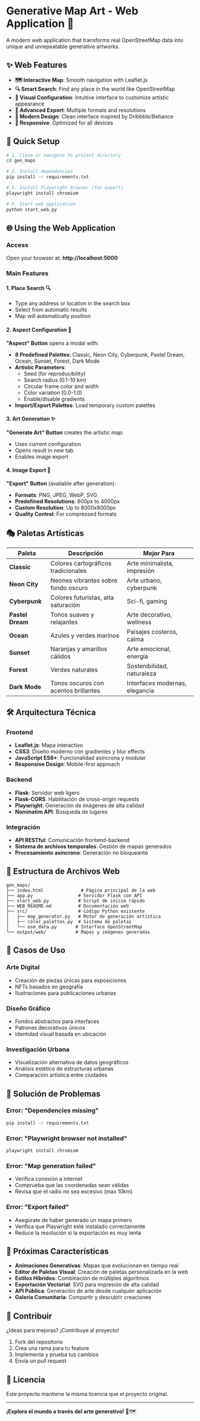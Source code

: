 # Generative Map Art - Web Application 🎨

A modern web application that transforms real OpenStreetMap data into unique and unrepeatable generative artworks.

## ✨ Web Features

- **🗺️ Interactive Map**: Smooth navigation with Leaflet.js
- **🔍 Smart Search**: Find any place in the world like OpenStreetMap
- **🎨 Visual Configuration**: Intuitive interface to customize artistic appearance
- **📸 Advanced Export**: Multiple formats and resolutions
- **💫 Modern Design**: Clean interface inspired by Dribbble/Behance
- **📱 Responsive**: Optimized for all devices

## 🚀 Quick Setup

```bash
# 1. Clone or navigate to project directory
cd gen_maps

# 2. Install dependencies
pip install -r requirements.txt

# 3. Install Playwright browser (for export)
playwright install chromium

# 4. Start web application
python start_web.py
```

## 🌐 Using the Web Application

### Access
Open your browser at: **http://localhost:5000**

### Main Features

#### 1. **Place Search** 🔍
- Type any address or location in the search box
- Select from automatic results
- Map will automatically position

#### 2. **Aspect Configuration** 🎨
**"Aspect" Button** opens a modal with:
- **8 Predefined Palettes**: Classic, Neon City, Cyberpunk, Pastel Dream, Ocean, Sunset, Forest, Dark Mode
- **Artistic Parameters**:
  - Seed (for reproducibility)
  - Search radius (0.1-10 km)
  - Circular frame color and width
  - Color variation (0.0-1.0)
  - Enable/disable gradients
- **Import/Export Palettes**: Load temporary custom palettes

#### 3. **Art Generation** ✨
**"Generate Art" Button** creates the artistic map:
- Uses current configuration
- Opens result in new tab
- Enables image export

#### 4. **Image Export** 📸
**"Export" Button** (available after generation):
- **Formats**: PNG, JPEG, WebP, SVG
- **Predefined Resolutions**: 800px to 4000px
- **Custom Resolution**: Up to 8000x8000px
- **Quality Control**: For compressed formats

## 🎭 Paletas Artísticas

| Paleta | Descripción | Mejor Para |
|--------|-------------|------------|
| **Classic** | Colores cartográficos tradicionales | Arte minimalista, impresión |
| **Neon City** | Neones vibrantes sobre fondo oscuro | Arte urbano, cyberpunk |
| **Cyberpunk** | Colores futuristas, alta saturación | Sci-fi, gaming |
| **Pastel Dream** | Tonos suaves y relajantes | Arte decorativo, wellness |
| **Ocean** | Azules y verdes marinos | Paisajes costeros, calma |
| **Sunset** | Naranjas y amarillos cálidos | Arte emocional, energía |
| **Forest** | Verdes naturales | Sostenibilidad, naturaleza |
| **Dark Mode** | Tonos oscuros con acentos brillantes | Interfaces modernas, elegancia |

## 🛠️ Arquitectura Técnica

### Frontend
- **Leaflet.js**: Mapa interactivo
- **CSS3**: Diseño moderno con gradientes y blur effects
- **JavaScript ES6+**: Funcionalidad asíncrona y modular
- **Responsive Design**: Mobile-first approach

### Backend
- **Flask**: Servidor web ligero
- **Flask-CORS**: Habilitación de cross-origin requests
- **Playwright**: Generación de imágenes de alta calidad
- **Nominatim API**: Búsqueda de lugares

### Integración
- **API RESTful**: Comunicación frontend-backend
- **Sistema de archivos temporales**: Gestión de mapas generados
- **Procesamiento asíncrono**: Generación no bloqueante

## 📁 Estructura de Archivos Web

```
gen_maps/
├── index.html              # Página principal de la web
├── app.py                 # Servidor Flask con API
├── start_web.py           # Script de inicio rápido
├── WEB_README.md          # Documentación web
├── src/                   # Código Python existente
│   ├── map_generator.py   # Motor de generación artística
│   ├── color_palettes.py  # Sistema de paletas
│   └── osm_data.py       # Interface OpenStreetMap
└── output/web/           # Mapas y imágenes generadas
```

## 🎨 Casos de Uso

### Arte Digital
- Creación de piezas únicas para exposiciones
- NFTs basados en geografía
- Ilustraciones para publicaciones urbanas

### Diseño Gráfico
- Fondos abstractos para interfaces
- Patrones decorativos únicos
- Identidad visual basada en ubicación

### Investigación Urbana
- Visualización alternativa de datos geográficos
- Análisis estético de estructuras urbanas
- Comparación artística entre ciudades

## 🔧 Solución de Problemas

### Error: "Dependencies missing"
```bash
pip install -r requirements.txt
```

### Error: "Playwright browser not installed"
```bash
playwright install chromium
```

### Error: "Map generation failed"
- Verifica conexión a internet
- Comprueba que las coordenadas sean válidas
- Revisa que el radio no sea excesivo (max 10km)

### Error: "Export failed"
- Asegúrate de haber generado un mapa primero
- Verifica que Playwright esté instalado correctamente
- Reduce la resolución si la exportación es muy lenta

## 🎯 Próximas Características

- **Animaciones Generativas**: Mapas que evolucionan en tiempo real
- **Editor de Paletas Visual**: Creación de paletas personalizada en la web
- **Estilos Híbridos**: Combinación de múltiples algoritmos
- **Exportación Vectorial**: SVG para impresión de alta calidad
- **API Pública**: Generación de arte desde cualquier aplicación
- **Galería Comunitaria**: Compartir y descubrir creaciones

## 🌟 Contribuir

¿Ideas para mejoras? ¡Contribuye al proyecto!

1. Fork del repositorio
2. Crea una rama para tu feature
3. Implementa y prueba tus cambios
4. Envía un pull request

## 📄 Licencia

Este proyecto mantiene la misma licencia que el proyecto original.

---

**¡Explora el mundo a través del arte generativo!** 🎨🗺️